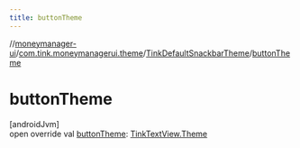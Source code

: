 ```yaml
---
title: buttonTheme
---
```

//[moneymanager-ui](../../../index.html)/[com.tink.moneymanagerui.theme](../index.html)/[TinkDefaultSnackbarTheme](index.html)/[buttonTheme](button-theme.html)



# buttonTheme



[androidJvm]\
open override val [buttonTheme](button-theme.html): [TinkTextView.Theme](../../com.tink.moneymanagerui.view/-tink-text-view/-theme/index.html)




